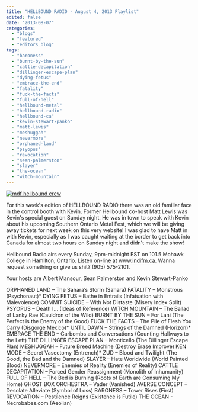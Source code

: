 ```yaml
---
title: "HELLBOUND RADIO - August 4, 2013 Playlist"
edited: false
date: "2013-08-07"
categories:
  - "blogs"
  - "featured"
  - "editors_blog"
tags:
  - "baroness"
  - "burnt-by-the-sun"
  - "cattle-decapitation"
  - "dillinger-escape-plan"
  - "dying-fetus"
  - "embrace-the-end"
  - "fatality"
  - "fuck-the-facts"
  - "full-of-hell"
  - "hellbound-metal"
  - "hellbound-radio"
  - "hellbound-ca"
  - "kevin-stewart-panko"
  - "matt-lewis"
  - "meshuggah"
  - "nevermore"
  - "orphaned-land"
  - "psyopus"
  - "revocation"
  - "sean-palmerston"
  - "slayer"
  - "the-ocean"
  - "witch-mountain"
---
```


[![mdf hellbound crew](http://www.hellbound.ca/wp-content/uploads/2010/06/mdf-hellbound-crew.jpg)](http://www.hellbound.ca/wp-content/uploads/2010/06/mdf-hellbound-crew.jpg)

For this week's edition of HELLBOUND RADIO there was an old familiar face in the control booth with Kevin. Former Hellbound co-host Matt Lewis was Kevin's special guest on Sunday night. He was in town to speak with Kevin about his upcoming Southern Ontario Metal Fest, which we will be giving away tickets for next week on this very website! I was glad to have Matt in with Kevin, especially as I was caught waiting at the border to get back into Canada for almost two hours on Sunday night and didn't make the show!

Hellbound Radio airs every Sunday, 9pm-midnight EST on 101.5 Mohawk College in Hamilton, Ontario. Listen on-line at www.indifm.ca. Wanna request something or give us shit? (905) 575-2101.

Your hosts are Albert Mansour, Sean Palmerston and Kevin Stewart-Panko

ORPHANED LAND – The Sahara’s Storm (Sahara) FATALITY – Monstrous (Psychonaut)\* DYING FETUS – Bathe in Entrails (Infatuation with Malevolence) COMMIT SUICIDE – With Not Distaste (Misery Index Split) PSYOPUS – Death I… (Ideas of Reference) WITCH MOUNTAIN – The Ballad of Lanky Rae (Cauldron of the Wild) BURNT BY THE SUN – For Lani (The Perfect is the Enemy of the Good) FUCK THE FACTS – The Pile of Flesh You Carry (Disgorge Mexico)\* UNTIL DAWN – Strings of the Damned (Horizon)\* EMBRACE THE END – Carbombs and Conversations (Counting Hallways to the Left) THE DILLINGER ESCAPE PLAN – Monticello (The Dillinger Escape Plan) MESHUGGAH – Future Breed Machine (Destroy Erase Improve) KEN MODE – Secret Vasectomy (Entrench)\* ZUD – Blood and Twilight (The Good, the Bad and the Damned) SLAYER – Hate Worldwide (World Painted Blood) NEVERMORE – Enemies of Reality (Enemies of Reality) CATTLE DECAPITATION – Forced Gender Reassignment (Monolith of Inhumanity) FULL OF HELL – The Bed is Burning (Roots of Earth are Consuming My Home) GHOST BOX ORCHESTRA – Vader (Vanished) AVERSE CONCEPT – Desolate Alleviate (Symbol of Loss) BARONESS – Tower Rises (First) REVOCATION – Pestilence Reigns (Existence is Futile) THE OCEAN - Necrobabes.com (Aeolian)
